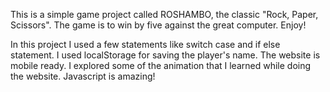This is a simple game project called ROSHAMBO, the classic "Rock, Paper, Scissors". The game is to win by five against the great computer. Enjoy!

In this project I used a few statements like switch case and if else statement. I used localStorage for saving the player's name. The website is mobile ready. I explored some of the animation that I learned while doing the website. Javascript is amazing!